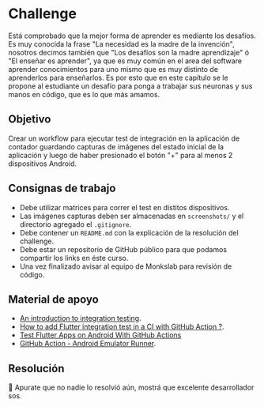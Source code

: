 # Challenge

Está comprobado que la mejor forma de aprender es mediante los desafíos. Es muy conocida la frase "La necesidad es la madre de la invención", nosotros decimos también que "Los desafíos son la madre aprendizaje" ó "El enseñar es aprender", ya que es muy común en el area del software aprender conocimientos para uno mismo que es muy distinto de aprenderlos para enseñarlos. Es por esto que en este capítulo se le propone al estudiante un desafío para ponga a trabajar sus neuronas y sus manos en código, que es lo que más amamos.

## Objetivo

Crear un workflow para ejecutar test de integración en la aplicación de contador guardando capturas de imágenes del estado inicial de la aplicación y luego de haber presionado el botón "+" para al menos 2 dispositivos Android.

## Consignas de trabajo

- Debe utilizar matrices para correr el test en distitos dispositivos.
- Las imágenes capturas deben ser almacenadas en `screenshots/` y el directorio agregado el `.gitignore`.
- Debe contener un `README.md` con la explicación de la resolución del challenge.
- Debe estar un repositorio de GitHub público para que podamos compartir los links en éste curso.
- Una vez finalizado avisar al equipo de Monkslab para revisión de código.

## Material de apoyo

- [An introduction to integration testing](https://docs.flutter.dev/cookbook/testing/integration/introduction).
- [How to add Flutter integration test in a CI with GitHub Action ?](https://www.etiennetheodore.com/integration-testing-with-ci/).
- [Test Flutter Apps on Android With GitHub Actions](https://betterprogramming.pub/test-flutter-apps-on-android-with-github-actions-abdba2137b4)
- [GitHub Action - Android Emulator Runner](https://github.com/ReactiveCircus/android-emulator-runner).

## Resolución

🏃 Apurate que no nadie lo resolvió aún, mostrá que excelente desarrollador sos.
